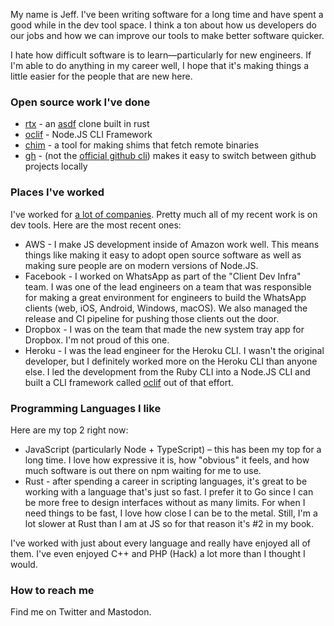 My name is Jeff. I've been writing software for a long time and have spent a good while in the dev tool space. I think a ton about how us developers do our jobs and how we can improve our tools to make better software quicker.

I hate how difficult software is to learn—particularly for new engineers. If I'm able to do anything in my career well, I hope that it's making things a little easier for the people that are new here.

### Open source work I've done

* [rtx](https://github.com/jdxcode/rtx) - an [asdf](https://github.com/asdf-vm/asdf) clone built in rust
* [oclif](https://github.com/oclif/oclif) - Node.JS CLI Framework
* [chim](https://github.com/jdxcode/chim) - a tool for making shims that fetch remote binaries
* [gh](https://github.com/jdxcode/gh) - (not the [official github cli](cli.github.com/)) makes it easy to switch between github projects locally

### Places I've worked

I've worked for [a lot of companies](https://www.linkedin.com/in/jdxcode/). Pretty much all of my recent work is on dev tools. Here are the most recent ones:

* AWS - I make JS development inside of Amazon work well. This means things like making it easy to adopt open source software as well as making sure people are on modern versions of Node.JS.
* Facebook - I worked on WhatsApp as part of the "Client Dev Infra" team. I was one of the lead engineers on a team that was responsible for making a great environment for engineers to build the WhatsApp clients (web, iOS, Android, Windows, macOS). We also managed the release and CI pipeline for pushing those clients out the door.
* Dropbox - I was on the team that made the new system tray app for Dropbox. I'm not proud of this one.
* Heroku - I was the lead engineer for the Heroku CLI. I wasn't the original developer, but I definitely worked more on the Heroku CLI than anyone else. I led the development from the Ruby CLI into a Node.JS CLI and built a CLI framework called [oclif](https://github.com/oclif/oclif) out of that effort.

### Programming Languages I like

Here are my top 2 right now:

* JavaScript (particularly Node + TypeScript) – this has been my top for a long time. I love how expressive it is, how "obvious" it feels, and how much software is out there on npm waiting for me to use.
* Rust - after spending a career in scripting languages, it's great to be working with a language that's just so fast. I prefer it to Go since I can be more free to design interfaces without as many limits. For when I need things to be fast, I love how close I can be to the metal. Still, I'm a lot slower at Rust than I am at JS so for that reason it's #2 in my book.

I've worked with just about every language and really have enjoyed all of them. I've even enjoyed C++ and PHP (Hack) a lot more than I thought I would.

### How to reach me

Find me on Twitter and Mastodon.
